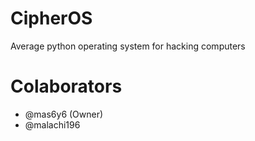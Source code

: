 # CipherOS
Average python operating system for hacking computers 



# Colaborators
+ @mas6y6 (Owner)
+ @malachi196